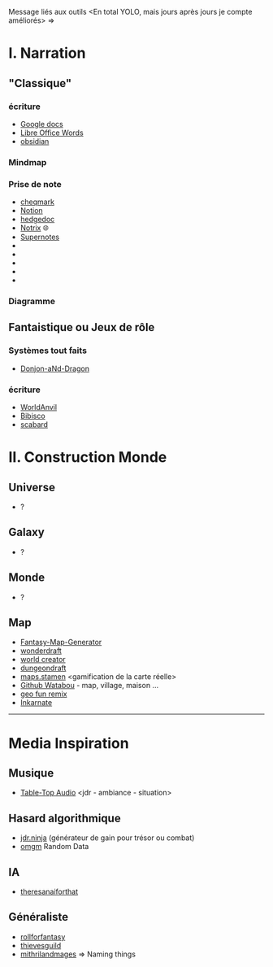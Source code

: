 Message liés aux outils <En total YOLO, mais jours après jours je compte améliorés> =>

# I. Narration
## "Classique"
### écriture
- [Google docs](https://docs.google.com/document/u/0/create?hl=fr)
- [Libre Office Words](https://fr.libreoffice.org/download/telecharger-libreoffice/)
- [obsidian](https://obsidian.md/)

### Mindmap


### Prise de note
- [cheqmark](https://cheqmark.io/) <uniquement checklist>
- [Notion](https://www.notion.so/fr)
-  [hedgedoc](https://hedgedoc.org/)
- [Notrix](https://notrix.netlify.app/) 🌐  
- [Supernotes](https://supernotes.app/)
-
-
-
-
-

### Diagramme


## Fantaistique ou Jeux de rôle
### Systèmes tout faits
- [Donjon-aNd-Dragon](https://www.aidedd.org/en/) 

### écriture
- [WorldAnvil](https://www.worldanvil.com/)
- [Bibisco](https://fr.bibisco.com/)
- [scabard](https://www.scabard.com/pbs)
# II. Construction Monde
## Universe
- ?

## Galaxy
- ?

## Monde
- ?

## Map
- [Fantasy-Map-Generator](https://azgaar.github.io/Fantasy-Map-Generator/)
- [wonderdraft](https://www.wonderdraft.net/)
- [world creator](https://www.world-creator.com/en/index.phtml)
- [dungeondraft](https://dungeondraft.net/)
- [maps.stamen](https://maps.stamen.com/#watercolor/) <gamification de la carte réelle> 
- [Github Watabou](https://watabou.github.io/) - map, village, maison ...
- [geo fun remix](https://geoo.fun/geo-remix/)
- [Inkarnate](https://inkarnate.com/)
------------------------------------------------------------------


# Media Inspiration
## Musique
- [Table-Top Audio](https://tabletopaudio.com/) <jdr - ambiance - situation>

## Hasard algorithmique
- [jdr.ninja](https://www.jdr.ninja/dnd/tresor-generateur-aleatoire) (générateur de gain pour trésor ou combat)
- [omgm](https://www.omgm.rocks/) Random Data 

## IA
- [theresanaiforthat](https://theresanaiforthat.com/)

## Généraliste
- [rollforfantasy](https://rollforfantasy.com/)
- [thievesguild](https://www.thievesguild.cc/tables/)
- [mithrilandmages](https://www.mithrilandmages.com/) => Naming things